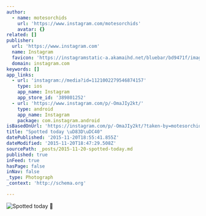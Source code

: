 ```yaml
---
author:
  - name: motesorchids
    url: 'https://www.instagram.com/motesorchids'
    avatar: {}
related: []
publisher:
  url: 'https://www.instagram.com'
  name: Instagram
  favicon: 'https://instagramstatic-a.akamaihd.net/bluebar/bd9471f/images/ico/favicon.ico'
  domain: instagram.com
keywords: []
app_links:
  - url: 'instagram://media?id=1121002279546874157'
    type: ios
    app_name: Instagram
    app_store_id: '389801252'
  - url: 'https://www.instagram.com/p/-OmaJIy2kt/'
    type: android
    app_name: Instagram
    package: com.instagram.android
isBasedOnUrl: 'https://instagram.com/p/-OmaJIy2kt/?taken-by=motesorchids'
title: "Spotted today \uD83D\uDC40"
datePublished: '2015-11-20T18:55:41.855Z'
dateModified: '2015-11-20T18:47:29.508Z'
sourcePath: _posts/2015-11-20-spotted-today.md
published: true
inFeed: true
hasPage: false
inNav: false
_type: Photograph
_context: 'http://schema.org'

---
```

![Spotted today ](https://scontent.cdninstagram.com/hphotos-xat1/t51.2885-15/s640x640/sh0.08/e35/12237160_926886277392804_1720585254_n.jpg)